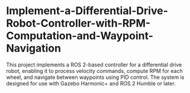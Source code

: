 # Implement-a-Differential-Drive-Robot-Controller-with-RPM-Computation-and-Waypoint-Navigation
This project implements a ROS 2-based controller for a differential drive robot, enabling it to process velocity commands, compute RPM for each wheel, and navigate between waypoints using PID control. The system is designed for use with Gazebo Harmonic+ and ROS 2 Humble or later.
